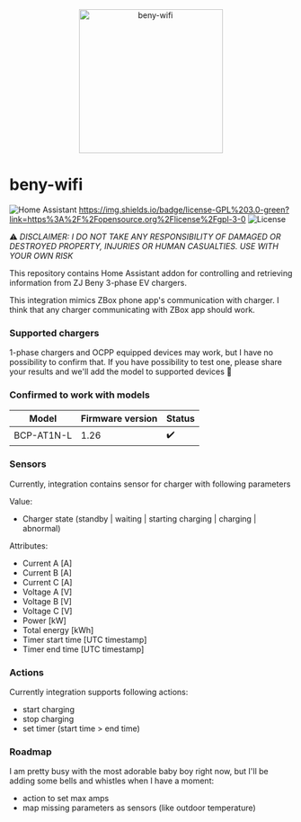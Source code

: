 <div align="center">
    <img alt="beny-wifi" height="256px" src="https://github.com/Jarauvi/beny-wifi">
</div>

# beny-wifi

![Home Assistant](https://img.shields.io/badge/home%20assistant-%2341BDF5.svg?style=for-the-badge&logo=home-assistant&logoColor=white)
https://img.shields.io/badge/license-GPL%203.0-green?link=https%3A%2F%2Fopensource.org%2Flicense%2Fgpl-3-0
![License](https://img.shields.io/badge/license-GPL%203.0-green?link=https%3A%2F%2Fopensource.org%2Flicense%2Fgpl-3-0
)

:warning: *DISCLAIMER: I DO NOT TAKE ANY RESPONSIBILITY OF DAMAGED OR DESTROYED PROPERTY, INJURIES OR HUMAN CASUALTIES. USE WITH YOUR OWN RISK*

This repository contains Home Assistant addon for controlling and retrieving information from ZJ Beny 3-phase EV chargers. 

This integration mimics ZBox phone app's communication with charger. I think that any charger communicating with ZBox app should work.

### Supported chargers

1-phase chargers and OCPP equipped devices may work, but I have no possibility to confirm that. If you have possibility to test one, please share your results and we'll add the model to supported devices :pray: 

### Confirmed to work with models

| Model              | Firmware version |       Status      |
| ------------------ | ---------------- | ----------------- |
| BCP-AT1N-L         | 1.26             | :heavy_check_mark:|

### Sensors

Currently, integration contains sensor for charger with following parameters

Value: 
- Charger state (standby | waiting | starting charging | charging | abnormal)

Attributes:
- Current A [A]
- Current B [A]
- Current C [A]
- Voltage A [V]
- Voltage B [V]
- Voltage C [V]
- Power [kW]
- Total energy [kWh]
- Timer start time [UTC timestamp]
- Timer end time [UTC timestamp]

### Actions

Currently integration supports following actions:
- start charging
- stop charging
- set timer (start time > end time)

### Roadmap

I am pretty busy with the most adorable baby boy right now, but I'll be adding some bells and whistles when I have a moment:
- action to set max amps
- map missing parameters as sensors (like outdoor temperature)